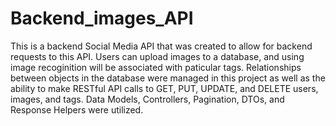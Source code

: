 # Backend_images_API

This is a backend Social Media API that was created to allow for backend requests to this API. Users can upload images to a database, and using image recoginition will be associated with paticular tags. Relationships between objects in the database were managed in this project as well as the ability to make RESTful API calls to GET, PUT, UPDATE, and DELETE users, images, and tags. Data Models, Controllers, Pagination, DTOs, and Response Helpers were utilized.
